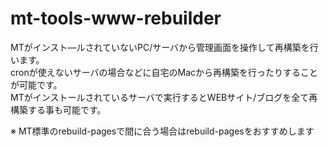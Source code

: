 mt-tools-www-rebuilder
======================

MTがインスト―ルされていないPC/サーバから管理画面を操作して再構築を行います。  
cronが使えないサーバの場合などに自宅のMacから再構築を行ったりすることが可能です。  
MTがインストールされているサーバで実行するとWEBサイト/ブログを全て再構築する事も可能です。  

※ MT標準のrebuild-pagesで間に合う場合はrebuild-pagesをおすすめします
